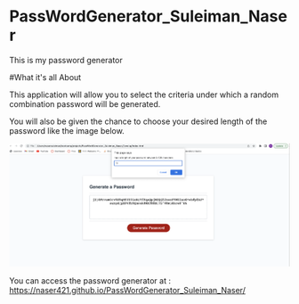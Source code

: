 # PassWordGenerator_Suleiman_Naser
This is my password generator

#What it's all About

This application will allow you to select the criteria under which a random combination password will be generated.

You will also be given the chance to choose your desired length of the password like the image below.

![](images/password_screenshot.png)

You can access the password generator at : https://naser421.github.io/PassWordGenerator_Suleiman_Naser/
